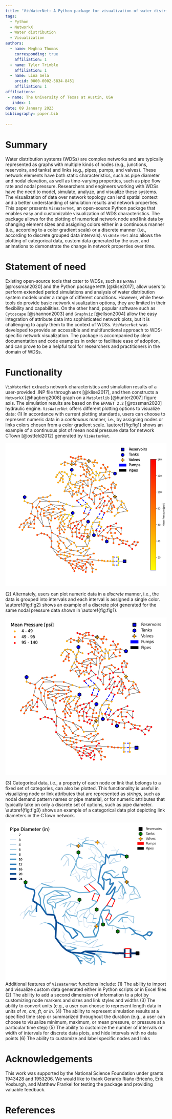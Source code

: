 ```yaml
---
title: 'VisWaterNet: A Python package for visualization of water distribution networks'
tags:
  - Python
  - NetworkX
  - Water distribution
  - Visualization
authors:
  - name: Meghna Thomas
    corresponding: true 
    affiliation: 1
  - name: Tyler Trimble
    affiliation: 1
  - name: Lina Sela
    orcid: 0000-0002-5834-8451
    affiliation: 1
affiliations:
 - name: The University of Texas at Austin, USA
   index: 1
date: 09 January 2023
bibliography: paper.bib

---
```


# Summary

Water distribution systems (WDSs) are complex networks and are typically represented as graphs with multiple kinds of nodes (e.g., junctions, reservoirs, and tanks) and links (e.g., pipes, pumps, and valves). These network elements have both static characteristics, such as pipe diameter and nodal elevation, as well as time-varying properties, such as pipe flow rate and nodal pressure. Researchers and engineers working with WDSs have the need to model, simulate, analyze, and visualize these systems. The visualization of data over network topology can lend spatial context and a better understanding of simulation results and network properties. This paper presents `VisWaterNet`, an open-source Python package that enables easy and customizable visualization of WDS characteristics. The package allows for the plotting of numerical network node and link data by changing element sizes and assigning colors either in a continuous manner (i.e., according to a color gradient scale) or a discrete manner (i.e., according to discrete grouped data intervals). `VisWaterNet` also allows the plotting of categorical data, custom data generated by the user, and animations to demonstrate the change in network properties over time. 

# Statement of need

Existing open-source tools that cater to WDSs, such as `EPANET` [@rossman2020] and the Python package `WNTR` [@klise2017], allow users to perform extended period simulations and analysis of water distribution system models under a range of different conditions. However, while these tools do provide basic network visualization options, they are limited in their flexibility and capabilities. On the other hand, popular software such as `Cytoscape` [@shannon2003] and `Graphviz` [@ellson2004] allow the easy integration of attribute data into sophisticated network plots, but it is challenging to apply them to the context of WDSs. `VisWaterNet`  was developed to provide an accessible and multifunctional approach to WDS-specific network visualization. The package is accompanied by clear documentation and code examples in order to facilitate ease of adoption, and can prove to be a helpful tool for researchers and practitioners in the domain of WDSs.

# Functionality

`VisWaterNet` extracts network characteristics and simulation results of a user-provided .INP file through `WNTR` [@klise2017], and then constructs a `NetworkX` [@hagberg2008] graph on a `Matplotlib` [@hunter2007] figure axis. The simulation results are based on the `EPANET 2.2` [@rossman2020] hydraulic engine. `VisWaterNet` offers different plotting options to visualize data:
(1)	In accordance with current plotting standards, users can choose to represent numeric data in a *continuous* manner, i.e., by assigning  nodes or links colors chosen from a color gradient scale. \autoref{fig:fig1} shows an example of a continuous plot of mean nodal pressure data for network CTown [@ostfeld2012] generated by `VisWaterNet`.

![Continuous plot of mean nodal pressure.\label{fig:fig1}](figures/fig_1.png)

(2)	Alternately, users can plot numeric data in a *discrete* manner, i.e., the data is grouped into intervals and each interval is assigned a single color. \autoref{fig:fig2} shows an example of a discrete plot  generated for the same nodal pressure data shown in \autoref{fig:fig1}.
 
![Discrete plot of mean nodal pressure.\label{fig:fig2}](figures/fig_2.png)

(3)	Categorical data, i.e., a property of each node or link that belongs to a fixed set of categories, can also be plotted. This functionality is useful in visualizing node or link attributes that are represented as *strings*, such as nodal demand pattern names or pipe material, or for numeric attributes that typically take on only a discrete set of options, such as pipe diameter. \autoref{fig:fig3} shows an example of a categorical data plot depicting link diameters in the CTown network.
 
![Categorical plot of pipe diameters.\label{fig:fig3}](figures/fig_3.png)
Additional features of `VisWaterNet` functions include:
(1)	The ability to import and visualize custom data generated either in Python scripts or in Excel files
(2)	The ability to add a second dimension of information to a plot by customizing node markers and sizes and link styles and widths
(3)	The ability to convert units (e.g., a user can choose to represent length data in units of *m*, *cm*, *ft*, or *in*.
(4)	The ability to represent simulation results at a specified time step or summarized throughout the duration (e.g., a user can choose to visualize minimum, maximum, or mean pressure, or pressure at a particular time step)
(5)	The ability to customize the number of intervals or width of intervals for discrete data plots, and hide intervals with no data points
(6)	The ability to customize and label specific nodes and links 

# Acknowledgements

This work was supported by the National Science Foundation under grants 1943428 and 1953206. We would like to thank ‪Gerardo Riaño-Briceño‬, Erik Vosburgh, and Matthew Frankel for testing the package and providing valuable feedback.

# References

